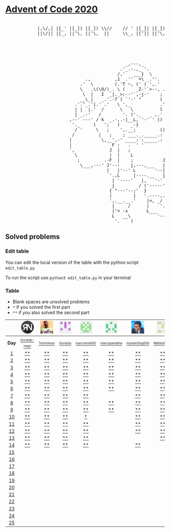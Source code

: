 # [Advent of Code 2020](https://adventofcode.com/)

<pre>

            |,\/,| |[_' |[_]) |[_]) \\//    // ' |[_]| |[_]) || ((_' '||' |,\/,|  //\\  ((_'
            ||\/|| |[_, ||'\, ||'\,  ||     \\_, |[']| ||'\, || ,_))  ||  ||\/|| //``\\ ,_))



                                                                 ,;7,
                                                               _ ||:|,
                                             _,---,_           )\'  '|
                                           .'_.-.,_ '.         ',')  j
                                          /,'   ___}  \        _/   /
                              .,         ,1  .''  =\ _.''.   ,`';_ |
                            .'  \        (.'T ~, (' ) ',.'  /     ';',
                            \   .\(\O/)_. \ (    _Z-'`>--, .'',      ;
                             \  |   I  _|._>;--'`,-j-'    ;    ',  .'
                            __\_|   _.'.-7 ) `'-' "       (      ;'
                          .'.'_.'|.' .'   \ ',_           .'\   /
                          | |  |.'  /      \   \          l  \ /
                          | _.-'   /        '. ('._   _ ,.'   \i
                        ,--' ---' / k  _.-,.-|__L, '-' ' ()    ;
                         '._     (   ';   (    _-}             |
                          / '     \   ;    ',.__;         ()   /
                         /         |   ;    ; ___._._____.: :-j
                        |           \,__',-' ____: :_____.: :-\
                        |               F :   .  ' '        ,  L
                        ',             J  |   ;             j  |
                          \            |  |    L            |  J
                           ;         .-F  |    ;           J    L
                            \___,---' J'--:    j,---,___   |_   |
                                      |   |'--' L       '--| '-'|
                                       '.,L     |----.__   j.__.'
                                        | '----'   |,   '-'  }
                                        j         / ('-----';
                                       { "---'--;'  }       |
                                       |        |   '.----,.'
                                       ',.__.__.'    |=, _/
                                        |     /      |    '.
                                        |'= -x       L___   '--,
                                        L   __\          '-----'
                                         '.____)
</pre>

## Solved problems

### Edit table
You can edit the local version of the table with the python script `edit_table.py`

To run the script use `python3 edit_table.py` in your terminal

### Table
- Blank spaces are unsolved problems
- `*` if you solved the first part
- `**` if you also solved the second part

| | <a href="https://github.com/riccardo-negri"><img src="https://github.com/Tommimon/advent-of-code-2020/blob/master/Assets/riccardo-negri.png" width="40" height="40"/></a> | <a href="https://github.com/Tommimon"><img src="https://github.com/Tommimon/advent-of-code-2020/blob/master/Assets/Tommimon.png" width="40" height="40"/></a> | <a href="https://github.com/Gonduls"><img src="https://github.com/Tommimon/advent-of-code-2020/blob/master/Assets/Gonduls.png" width="40" height="40"/></a> | <a href="https://github.com/marcomole00"><img src="https://github.com/Tommimon/advent-of-code-2020/blob/master/Assets/marcomole00.png" width="40" height="40"/></a> | <a href="https://github.com/marcoparadina"><img src="https://github.com/Tommimon/advent-of-code-2020/blob/master/Assets/marcoparadina.png" width="40" height="40"/></a> | <a href="https://github.com/mynam3isg00d"><img src="https://github.com/Tommimon/advent-of-code-2020/blob/master/Assets/mynam3isg00d.png" width="40" height="40"/></a> | <a href="https://github.com/IronBlack"><img src="https://github.com/Tommimon/advent-of-code-2020/blob/master/Assets/IronBlack.png" width="40" height="40"/></a> | <a href="https://github.com/SebPelli"><img src="https://github.com/Tommimon/advent-of-code-2020/blob/master/Assets/SebPelli.png" width="40" height="40"/></a> | <a href="https://github.com/Sunriser45"><img src="https://github.com/Tommimon/advent-of-code-2020/blob/master/Assets/Sunriser45.png" width="40" height="40"/></a> |
| :---: | :---: | :---: | :---: | :---: | :---: | :---: | :---: | :---: | :---:
| **Day** | <a href="https://github.com/riccardo-negri"><sup><sub>riccardo-negri</sub></sup></a> | <a href="https://github.com/Tommimon"><sup><sub>Tommimon</sub></sup></a> | <a href="https://github.com/Gonduls"><sup><sub>Gonduls</sub></sup></a> | <a href="https://github.com/marcomole00"><sup><sub>marcomole00</sub></sup></a> | <a href="https://github.com/marcoparadina"><sup><sub>marcoparadina</sub></sup></a> | <a href="https://github.com/mynam3isg00d"><sup><sub>mynam3isg00d</sub></sup></a> | <a href="https://github.com/IronBlack"><sup><sub>MatteoBlack</sub></sup></a> | <a href="https://github.com/SebPelli"><sup><sub>SebPelli</sub></sup></a> | <a href="https://github.com/Sunriser45"><sup><sub>Sunriser45</sub></sup></a> |
[1 ][d01] | [**][u01d01] | [**][u02d01] | [**][u03d01] | [**][u04d01] | [**][u05d01] | [**][u06d01] | [**][u07d01] | [**][u08d01] | [**][u09d01] | [  ][u10d01] | [  ][u11d01] | [  ][u12d01] | [  ][u13d01] | [  ][u14d01] | [  ][u15d01] | [  ][u16d01] | [  ][u17d01] | [  ][u18d01] | [  ][u19d01] | [  ][u20d01]
[2 ][d02] | [**][u01d02] | [**][u02d02] | [**][u03d02] | [**][u04d02] | [**][u05d02] | [**][u06d02] | [**][u07d02] | [**][u08d02] | [  ][u09d02] | [  ][u10d02] | [  ][u11d02] | [  ][u12d02] | [  ][u13d02] | [  ][u14d02] | [  ][u15d02] | [  ][u16d02] | [  ][u17d02] | [  ][u18d02] | [  ][u19d02] | [  ][u20d02]
[3 ][d03] | [**][u01d03] | [**][u02d03] | [**][u03d03] | [**][u04d03] | [**][u05d03] | [**][u06d03] | [**][u07d03] | [**][u08d03] | [  ][u09d03] | [  ][u10d03] | [  ][u11d03] | [  ][u12d03] | [  ][u13d03] | [  ][u14d03] | [  ][u15d03] | [  ][u16d03] | [  ][u17d03] | [  ][u18d03] | [  ][u19d03] | [  ][u20d03]
[4 ][d04] | [**][u01d04] | [**][u02d04] | [**][u03d04] | [**][u04d04] | [**][u05d04] | [**][u06d04] | [**][u07d04] | [**][u08d04] | [  ][u09d04] | [  ][u10d04] | [  ][u11d04] | [  ][u12d04] | [  ][u13d04] | [  ][u14d04] | [  ][u15d04] | [  ][u16d04] | [  ][u17d04] | [  ][u18d04] | [  ][u19d04] | [  ][u20d04]
[5 ][d05] | [**][u01d05] | [**][u02d05] | [**][u03d05] | [**][u04d05] | [**][u05d05] | [**][u06d05] | [**][u07d05] | [**][u08d05] | [  ][u09d05] | [  ][u10d05] | [  ][u11d05] | [  ][u12d05] | [  ][u13d05] | [  ][u14d05] | [  ][u15d05] | [  ][u16d05] | [  ][u17d05] | [  ][u18d05] | [  ][u19d05] | [  ][u20d05]
[6 ][d06] | [**][u01d06] | [**][u02d06] | [**][u03d06] | [**][u04d06] | [**][u05d06] | [**][u06d06] | [**][u07d06] | [  ][u08d06] | [  ][u09d06] | [  ][u10d06] | [  ][u11d06] | [  ][u12d06] | [  ][u13d06] | [  ][u14d06] | [  ][u15d06] | [  ][u16d06] | [  ][u17d06] | [  ][u18d06] | [  ][u19d06] | [  ][u20d06]
[7 ][d07] | [**][u01d07] | [**][u02d07] | [**][u03d07] | [**][u04d07] | [  ][u05d07] | [**][u06d07] | [**][u07d07] | [  ][u08d07] | [  ][u09d07] | [  ][u10d07] | [  ][u11d07] | [  ][u12d07] | [  ][u13d07] | [  ][u14d07] | [  ][u15d07] | [  ][u16d07] | [  ][u17d07] | [  ][u18d07] | [  ][u19d07] | [  ][u20d07]
[8 ][d08] | [**][u01d08] | [**][u02d08] | [**][u03d08] | [**][u04d08] | [**][u05d08] | [**][u06d08] | [**][u07d08] | [  ][u08d08] | [  ][u09d08] | [  ][u10d08] | [  ][u11d08] | [  ][u12d08] | [  ][u13d08] | [  ][u14d08] | [  ][u15d08] | [  ][u16d08] | [  ][u17d08] | [  ][u18d08] | [  ][u19d08] | [  ][u20d08]
[9 ][d09] | [**][u01d09] | [**][u02d09] | [**][u03d09] | [**][u04d09] | [**][u05d09] | [**][u06d09] | [**][u07d09] | [  ][u08d09] | [  ][u09d09] | [  ][u10d09] | [  ][u11d09] | [  ][u12d09] | [  ][u13d09] | [  ][u14d09] | [  ][u15d09] | [  ][u16d09] | [  ][u17d09] | [  ][u18d09] | [  ][u19d09] | [  ][u20d09]
[10][d10] | [**][u01d10] | [**][u02d10] | [**][u03d10] | [* ][u04d10] | [  ][u05d10] | [**][u06d10] | [**][u07d10] | [  ][u08d10] | [  ][u09d10] | [  ][u10d10] | [  ][u11d10] | [  ][u12d10] | [  ][u13d10] | [  ][u14d10] | [  ][u15d10] | [  ][u16d10] | [  ][u17d10] | [  ][u18d10] | [  ][u19d10] | [  ][u20d10]
[11][d11] | [**][u01d11] | [**][u02d11] | [**][u03d11] | [**][u04d11] | [  ][u05d11] | [**][u06d11] | [**][u07d11] | [  ][u08d11] | [  ][u09d11] | [  ][u10d11] | [  ][u11d11] | [  ][u12d11] | [  ][u13d11] | [  ][u14d11] | [  ][u15d11] | [  ][u16d11] | [  ][u17d11] | [  ][u18d11] | [  ][u19d11] | [  ][u20d11]
[12][d12] | [**][u01d12] | [**][u02d12] | [**][u03d12] | [**][u04d12] | [  ][u05d12] | [**][u06d12] | [**][u07d12] | [  ][u08d12] | [  ][u09d12] | [  ][u10d12] | [  ][u11d12] | [  ][u12d12] | [  ][u13d12] | [  ][u14d12] | [  ][u15d12] | [  ][u16d12] | [  ][u17d12] | [  ][u18d12] | [  ][u19d12] | [  ][u20d12]
[13][d13] | [**][u01d13] | [**][u02d13] | [**][u03d13] | [**][u04d13] | [  ][u05d13] | [  ][u06d13] | [**][u07d13] | [  ][u08d13] | [  ][u09d13] | [  ][u10d13] | [  ][u11d13] | [  ][u12d13] | [  ][u13d13] | [  ][u14d13] | [  ][u15d13] | [  ][u16d13] | [  ][u17d13] | [  ][u18d13] | [  ][u19d13] | [  ][u20d13]
[14][d14] | [**][u01d14] | [**][u02d14] | [**][u03d14] | [**][u04d14] | [  ][u05d14] | [**][u06d14] | [  ][u07d14] | [  ][u08d14] | [  ][u09d14] | [  ][u10d14] | [  ][u11d14] | [  ][u12d14] | [  ][u13d14] | [  ][u14d14] | [  ][u15d14] | [  ][u16d14] | [  ][u17d14] | [  ][u18d14] | [  ][u19d14] | [  ][u20d14]
[15][d15] | [  ][u01d15] | [  ][u02d15] | [  ][u03d15] | [  ][u04d15] | [  ][u05d15] | [  ][u06d15] | [  ][u07d15] | [  ][u08d15] | [  ][u09d15] | [  ][u10d15] | [  ][u11d15] | [  ][u12d15] | [  ][u13d15] | [  ][u14d15] | [  ][u15d15] | [  ][u16d15] | [  ][u17d15] | [  ][u18d15] | [  ][u19d15] | [  ][u20d15]
[16][d16] | [  ][u01d16] | [  ][u02d16] | [  ][u03d16] | [  ][u04d16] | [  ][u05d16] | [  ][u06d16] | [  ][u07d16] | [  ][u08d16] | [  ][u09d16] | [  ][u10d16] | [  ][u11d16] | [  ][u12d16] | [  ][u13d16] | [  ][u14d16] | [  ][u15d16] | [  ][u16d16] | [  ][u17d16] | [  ][u18d16] | [  ][u19d16] | [  ][u20d16]
[17][d17] | [  ][u01d17] | [  ][u02d17] | [  ][u03d17] | [  ][u04d17] | [  ][u05d17] | [  ][u06d17] | [  ][u07d17] | [  ][u08d17] | [  ][u09d17] | [  ][u10d17] | [  ][u11d17] | [  ][u12d17] | [  ][u13d17] | [  ][u14d17] | [  ][u15d17] | [  ][u16d17] | [  ][u17d17] | [  ][u18d17] | [  ][u19d17] | [  ][u20d17]
[18][d18] | [  ][u01d18] | [  ][u02d18] | [  ][u03d18] | [  ][u04d18] | [  ][u05d18] | [  ][u06d18] | [  ][u07d18] | [  ][u08d18] | [  ][u09d18] | [  ][u10d18] | [  ][u11d18] | [  ][u12d18] | [  ][u13d18] | [  ][u14d18] | [  ][u15d18] | [  ][u16d18] | [  ][u17d18] | [  ][u18d18] | [  ][u19d18] | [  ][u20d18]
[19][d19] | [  ][u01d19] | [  ][u02d19] | [  ][u03d19] | [  ][u04d19] | [  ][u05d19] | [  ][u06d19] | [  ][u07d19] | [  ][u08d19] | [  ][u09d19] | [  ][u10d19] | [  ][u11d19] | [  ][u12d19] | [  ][u13d19] | [  ][u14d19] | [  ][u15d19] | [  ][u16d19] | [  ][u17d19] | [  ][u18d19] | [  ][u19d19] | [  ][u20d19]
[20][d20] | [  ][u01d20] | [  ][u02d20] | [  ][u03d20] | [  ][u04d20] | [  ][u05d20] | [  ][u06d20] | [  ][u07d20] | [  ][u08d20] | [  ][u09d20] | [  ][u10d20] | [  ][u11d20] | [  ][u12d20] | [  ][u13d20] | [  ][u14d20] | [  ][u15d20] | [  ][u16d20] | [  ][u17d20] | [  ][u18d20] | [  ][u19d20] | [  ][u20d20]
[21][d21] | [  ][u01d21] | [  ][u02d21] | [  ][u03d21] | [  ][u04d21] | [  ][u05d21] | [  ][u06d21] | [  ][u07d21] | [  ][u08d21] | [  ][u09d21] | [  ][u10d21] | [  ][u11d21] | [  ][u12d21] | [  ][u13d21] | [  ][u14d21] | [  ][u15d21] | [  ][u16d21] | [  ][u17d21] | [  ][u18d21] | [  ][u19d21] | [  ][u20d21]
[22][d22] | [  ][u01d22] | [  ][u02d22] | [  ][u03d22] | [  ][u04d22] | [  ][u05d22] | [  ][u06d22] | [  ][u07d22] | [  ][u08d22] | [  ][u09d22] | [  ][u10d22] | [  ][u11d22] | [  ][u12d22] | [  ][u13d22] | [  ][u14d22] | [  ][u15d22] | [  ][u16d22] | [  ][u17d22] | [  ][u18d22] | [  ][u19d22] | [  ][u20d22]
[23][d23] | [  ][u01d23] | [  ][u02d23] | [  ][u03d23] | [  ][u04d23] | [  ][u05d23] | [  ][u06d23] | [  ][u07d23] | [  ][u08d23] | [  ][u09d23] | [  ][u10d23] | [  ][u11d23] | [  ][u12d23] | [  ][u13d23] | [  ][u14d23] | [  ][u15d23] | [  ][u16d23] | [  ][u17d23] | [  ][u18d23] | [  ][u19d23] | [  ][u20d23]
[24][d24] | [  ][u01d24] | [  ][u02d24] | [  ][u03d24] | [  ][u04d24] | [  ][u05d24] | [  ][u06d24] | [  ][u07d24] | [  ][u08d24] | [  ][u09d24] | [  ][u10d24] | [  ][u11d24] | [  ][u12d24] | [  ][u13d24] | [  ][u14d24] | [  ][u15d24] | [  ][u16d24] | [  ][u17d24] | [  ][u18d24] | [  ][u19d24] | [  ][u20d24]
[25][d25] | [  ][u01d25] | [  ][u02d25] | [  ][u03d25] | [  ][u04d25] | [  ][u05d25] | [  ][u06d25] | [  ][u07d25] | [  ][u08d25] | [  ][u09d25] | [  ][u10d25] | [  ][u11d25] | [  ][u12d25] | [  ][u13d25] | [  ][u14d25] | [  ][u15d25] | [  ][u16d25] | [  ][u17d25] | [  ][u18d25] | [  ][u19d25] | [  ][u20d25]


[d01]: https://adventofcode.com/2020/day/1
[d02]: https://adventofcode.com/2020/day/2
[d03]: https://adventofcode.com/2020/day/3
[d04]: https://adventofcode.com/2020/day/4
[d05]: https://adventofcode.com/2020/day/5
[d06]: https://adventofcode.com/2020/day/6
[d07]: https://adventofcode.com/2020/day/7
[d08]: https://adventofcode.com/2020/day/8
[d09]: https://adventofcode.com/2020/day/9
[d10]: https://adventofcode.com/2020/day/10
[d11]: https://adventofcode.com/2020/day/11
[d12]: https://adventofcode.com/2020/day/12
[d13]: https://adventofcode.com/2020/day/13
[d14]: https://adventofcode.com/2020/day/14
[d15]: https://adventofcode.com/2020/day/15
[d16]: https://adventofcode.com/2020/day/16
[d17]: https://adventofcode.com/2020/day/17
[d18]: https://adventofcode.com/2020/day/18
[d19]: https://adventofcode.com/2020/day/19
[d20]: https://adventofcode.com/2020/day/20
[d21]: https://adventofcode.com/2020/day/21
[d22]: https://adventofcode.com/2020/day/22
[d23]: https://adventofcode.com/2020/day/23
[d24]: https://adventofcode.com/2020/day/24
[d25]: https://adventofcode.com/2020/day/25

[u01d01]: https://github.com/Tommimon/advent-of-code-2020/tree/master/riccardo-negri/01
[u01d02]: https://github.com/Tommimon/advent-of-code-2020/tree/master/riccardo-negri/02
[u01d03]: https://github.com/Tommimon/advent-of-code-2020/tree/master/riccardo-negri/03
[u01d04]: https://github.com/Tommimon/advent-of-code-2020/tree/master/riccardo-negri/04
[u01d05]: https://github.com/Tommimon/advent-of-code-2020/tree/master/riccardo-negri/05
[u01d06]: https://github.com/Tommimon/advent-of-code-2020/tree/master/riccardo-negri/06
[u01d07]: https://github.com/Tommimon/advent-of-code-2020/tree/master/riccardo-negri/07
[u01d08]: https://github.com/Tommimon/advent-of-code-2020/tree/master/riccardo-negri/08
[u01d09]: https://github.com/Tommimon/advent-of-code-2020/tree/master/riccardo-negri/09
[u01d10]: https://github.com/Tommimon/advent-of-code-2020/tree/master/riccardo-negri/10
[u01d11]: https://github.com/Tommimon/advent-of-code-2020/tree/master/riccardo-negri/11
[u01d12]: https://github.com/Tommimon/advent-of-code-2020/tree/master/riccardo-negri/12
[u01d13]: https://github.com/Tommimon/advent-of-code-2020/tree/master/riccardo-negri/13
[u01d14]: https://github.com/Tommimon/advent-of-code-2020/tree/master/riccardo-negri/14
[u01d15]: https://github.com/Tommimon/advent-of-code-2020/tree/master/riccardo-negri/15
[u01d16]: https://github.com/Tommimon/advent-of-code-2020/tree/master/riccardo-negri/16
[u01d17]: https://github.com/Tommimon/advent-of-code-2020/tree/master/riccardo-negri/17
[u01d18]: https://github.com/Tommimon/advent-of-code-2020/tree/master/riccardo-negri/18
[u01d19]: https://github.com/Tommimon/advent-of-code-2020/tree/master/riccardo-negri/19
[u01d20]: https://github.com/Tommimon/advent-of-code-2020/tree/master/riccardo-negri/20
[u01d21]: https://github.com/Tommimon/advent-of-code-2020/tree/master/riccardo-negri/21
[u01d22]: https://github.com/Tommimon/advent-of-code-2020/tree/master/riccardo-negri/22
[u01d23]: https://github.com/Tommimon/advent-of-code-2020/tree/master/riccardo-negri/23
[u01d24]: https://github.com/Tommimon/advent-of-code-2020/tree/master/riccardo-negri/24
[u01d25]: https://github.com/Tommimon/advent-of-code-2020/tree/master/riccardo-negri/25
[u02d01]: https://github.com/Tommimon/advent-of-code-2020/tree/master/Tommimon/01
[u02d02]: https://github.com/Tommimon/advent-of-code-2020/tree/master/Tommimon/02
[u02d03]: https://github.com/Tommimon/advent-of-code-2020/tree/master/Tommimon/03
[u02d04]: https://github.com/Tommimon/advent-of-code-2020/tree/master/Tommimon/04
[u02d05]: https://github.com/Tommimon/advent-of-code-2020/tree/master/Tommimon/05
[u02d06]: https://github.com/Tommimon/advent-of-code-2020/tree/master/Tommimon/06
[u02d07]: https://github.com/Tommimon/advent-of-code-2020/tree/master/Tommimon/07
[u02d08]: https://github.com/Tommimon/advent-of-code-2020/tree/master/Tommimon/08
[u02d09]: https://github.com/Tommimon/advent-of-code-2020/tree/master/Tommimon/09
[u02d10]: https://github.com/Tommimon/advent-of-code-2020/tree/master/Tommimon/10
[u02d11]: https://github.com/Tommimon/advent-of-code-2020/tree/master/Tommimon/11
[u02d12]: https://github.com/Tommimon/advent-of-code-2020/tree/master/Tommimon/12
[u02d13]: https://github.com/Tommimon/advent-of-code-2020/tree/master/Tommimon/13
[u02d14]: https://github.com/Tommimon/advent-of-code-2020/tree/master/Tommimon/14
[u02d15]: https://github.com/Tommimon/advent-of-code-2020/tree/master/Tommimon/15
[u02d16]: https://github.com/Tommimon/advent-of-code-2020/tree/master/Tommimon/16
[u02d17]: https://github.com/Tommimon/advent-of-code-2020/tree/master/Tommimon/17
[u02d18]: https://github.com/Tommimon/advent-of-code-2020/tree/master/Tommimon/18
[u02d19]: https://github.com/Tommimon/advent-of-code-2020/tree/master/Tommimon/19
[u02d20]: https://github.com/Tommimon/advent-of-code-2020/tree/master/Tommimon/20
[u02d21]: https://github.com/Tommimon/advent-of-code-2020/tree/master/Tommimon/21
[u02d22]: https://github.com/Tommimon/advent-of-code-2020/tree/master/Tommimon/22
[u02d23]: https://github.com/Tommimon/advent-of-code-2020/tree/master/Tommimon/23
[u02d24]: https://github.com/Tommimon/advent-of-code-2020/tree/master/Tommimon/24
[u02d25]: https://github.com/Tommimon/advent-of-code-2020/tree/master/Tommimon/25
[u03d01]: https://github.com/Tommimon/advent-of-code-2020/tree/master/Gonduls/01
[u03d02]: https://github.com/Tommimon/advent-of-code-2020/tree/master/Gonduls/02
[u03d03]: https://github.com/Tommimon/advent-of-code-2020/tree/master/Gonduls/03
[u03d04]: https://github.com/Tommimon/advent-of-code-2020/tree/master/Gonduls/04
[u03d05]: https://github.com/Tommimon/advent-of-code-2020/tree/master/Gonduls/05
[u03d06]: https://github.com/Tommimon/advent-of-code-2020/tree/master/Gonduls/06
[u03d07]: https://github.com/Tommimon/advent-of-code-2020/tree/master/Gonduls/07
[u03d08]: https://github.com/Tommimon/advent-of-code-2020/tree/master/Gonduls/08
[u03d09]: https://github.com/Tommimon/advent-of-code-2020/tree/master/Gonduls/09
[u03d10]: https://github.com/Tommimon/advent-of-code-2020/tree/master/Gonduls/10
[u03d11]: https://github.com/Tommimon/advent-of-code-2020/tree/master/Gonduls/11
[u03d12]: https://github.com/Tommimon/advent-of-code-2020/tree/master/Gonduls/12
[u03d13]: https://github.com/Tommimon/advent-of-code-2020/tree/master/Gonduls/13
[u03d14]: https://github.com/Tommimon/advent-of-code-2020/tree/master/Gonduls/14
[u03d15]: https://github.com/Tommimon/advent-of-code-2020/tree/master/Gonduls/15
[u03d16]: https://github.com/Tommimon/advent-of-code-2020/tree/master/Gonduls/16
[u03d17]: https://github.com/Tommimon/advent-of-code-2020/tree/master/Gonduls/17
[u03d18]: https://github.com/Tommimon/advent-of-code-2020/tree/master/Gonduls/18
[u03d19]: https://github.com/Tommimon/advent-of-code-2020/tree/master/Gonduls/19
[u03d20]: https://github.com/Tommimon/advent-of-code-2020/tree/master/Gonduls/20
[u03d21]: https://github.com/Tommimon/advent-of-code-2020/tree/master/Gonduls/21
[u03d22]: https://github.com/Tommimon/advent-of-code-2020/tree/master/Gonduls/22
[u03d23]: https://github.com/Tommimon/advent-of-code-2020/tree/master/Gonduls/23
[u03d24]: https://github.com/Tommimon/advent-of-code-2020/tree/master/Gonduls/24
[u03d25]: https://github.com/Tommimon/advent-of-code-2020/tree/master/Gonduls/25
[u04d01]: https://github.com/Tommimon/advent-of-code-2020/tree/master/marcomole00/01
[u04d02]: https://github.com/Tommimon/advent-of-code-2020/tree/master/marcomole00/02
[u04d03]: https://github.com/Tommimon/advent-of-code-2020/tree/master/marcomole00/03
[u04d04]: https://github.com/Tommimon/advent-of-code-2020/tree/master/marcomole00/04
[u04d05]: https://github.com/Tommimon/advent-of-code-2020/tree/master/marcomole00/05
[u04d06]: https://github.com/Tommimon/advent-of-code-2020/tree/master/marcomole00/06
[u04d07]: https://github.com/Tommimon/advent-of-code-2020/tree/master/marcomole00/07
[u04d08]: https://github.com/Tommimon/advent-of-code-2020/tree/master/marcomole00/08
[u04d09]: https://github.com/Tommimon/advent-of-code-2020/tree/master/marcomole00/09
[u04d10]: https://github.com/Tommimon/advent-of-code-2020/tree/master/marcomole00/10
[u04d11]: https://github.com/Tommimon/advent-of-code-2020/tree/master/marcomole00/11
[u04d12]: https://github.com/Tommimon/advent-of-code-2020/tree/master/marcomole00/12
[u04d13]: https://github.com/Tommimon/advent-of-code-2020/tree/master/marcomole00/13
[u04d14]: https://github.com/Tommimon/advent-of-code-2020/tree/master/marcomole00/14
[u04d15]: https://github.com/Tommimon/advent-of-code-2020/tree/master/marcomole00/15
[u04d16]: https://github.com/Tommimon/advent-of-code-2020/tree/master/marcomole00/16
[u04d17]: https://github.com/Tommimon/advent-of-code-2020/tree/master/marcomole00/17
[u04d18]: https://github.com/Tommimon/advent-of-code-2020/tree/master/marcomole00/18
[u04d19]: https://github.com/Tommimon/advent-of-code-2020/tree/master/marcomole00/19
[u04d20]: https://github.com/Tommimon/advent-of-code-2020/tree/master/marcomole00/20
[u04d21]: https://github.com/Tommimon/advent-of-code-2020/tree/master/marcomole00/21
[u04d22]: https://github.com/Tommimon/advent-of-code-2020/tree/master/marcomole00/22
[u04d23]: https://github.com/Tommimon/advent-of-code-2020/tree/master/marcomole00/23
[u04d24]: https://github.com/Tommimon/advent-of-code-2020/tree/master/marcomole00/24
[u04d25]: https://github.com/Tommimon/advent-of-code-2020/tree/master/marcomole00/25
[u05d01]: https://github.com/Tommimon/advent-of-code-2020/tree/master/marcoparadina/01
[u05d02]: https://github.com/Tommimon/advent-of-code-2020/tree/master/marcoparadina/02
[u05d03]: https://github.com/Tommimon/advent-of-code-2020/tree/master/marcoparadina/03
[u05d04]: https://github.com/Tommimon/advent-of-code-2020/tree/master/marcoparadina/04
[u05d05]: https://github.com/Tommimon/advent-of-code-2020/tree/master/marcoparadina/05
[u05d06]: https://github.com/Tommimon/advent-of-code-2020/tree/master/marcoparadina/06
[u05d07]: https://github.com/Tommimon/advent-of-code-2020/tree/master/marcoparadina/07
[u05d08]: https://github.com/Tommimon/advent-of-code-2020/tree/master/marcoparadina/08
[u05d09]: https://github.com/Tommimon/advent-of-code-2020/tree/master/marcoparadina/09
[u05d10]: https://github.com/Tommimon/advent-of-code-2020/tree/master/marcoparadina/10
[u05d11]: https://github.com/Tommimon/advent-of-code-2020/tree/master/marcoparadina/11
[u05d12]: https://github.com/Tommimon/advent-of-code-2020/tree/master/marcoparadina/12
[u05d13]: https://github.com/Tommimon/advent-of-code-2020/tree/master/marcoparadina/13
[u05d14]: https://github.com/Tommimon/advent-of-code-2020/tree/master/marcoparadina/14
[u05d15]: https://github.com/Tommimon/advent-of-code-2020/tree/master/marcoparadina/15
[u05d16]: https://github.com/Tommimon/advent-of-code-2020/tree/master/marcoparadina/16
[u05d17]: https://github.com/Tommimon/advent-of-code-2020/tree/master/marcoparadina/17
[u05d18]: https://github.com/Tommimon/advent-of-code-2020/tree/master/marcoparadina/18
[u05d19]: https://github.com/Tommimon/advent-of-code-2020/tree/master/marcoparadina/19
[u05d20]: https://github.com/Tommimon/advent-of-code-2020/tree/master/marcoparadina/20
[u05d21]: https://github.com/Tommimon/advent-of-code-2020/tree/master/marcoparadina/21
[u05d22]: https://github.com/Tommimon/advent-of-code-2020/tree/master/marcoparadina/22
[u05d23]: https://github.com/Tommimon/advent-of-code-2020/tree/master/marcoparadina/23
[u05d24]: https://github.com/Tommimon/advent-of-code-2020/tree/master/marcoparadina/24
[u05d25]: https://github.com/Tommimon/advent-of-code-2020/tree/master/marcoparadina/25
[u06d01]: https://github.com/Tommimon/advent-of-code-2020/tree/master/mynam3isg00d/01
[u06d02]: https://github.com/Tommimon/advent-of-code-2020/tree/master/mynam3isg00d/02
[u06d03]: https://github.com/Tommimon/advent-of-code-2020/tree/master/mynam3isg00d/03
[u06d04]: https://github.com/Tommimon/advent-of-code-2020/tree/master/mynam3isg00d/04
[u06d05]: https://github.com/Tommimon/advent-of-code-2020/tree/master/mynam3isg00d/05
[u06d06]: https://github.com/Tommimon/advent-of-code-2020/tree/master/mynam3isg00d/06
[u06d07]: https://github.com/Tommimon/advent-of-code-2020/tree/master/mynam3isg00d/07
[u06d08]: https://github.com/Tommimon/advent-of-code-2020/tree/master/mynam3isg00d/08
[u06d09]: https://github.com/Tommimon/advent-of-code-2020/tree/master/mynam3isg00d/09
[u06d10]: https://github.com/Tommimon/advent-of-code-2020/tree/master/mynam3isg00d/10
[u06d11]: https://github.com/Tommimon/advent-of-code-2020/tree/master/mynam3isg00d/11
[u06d12]: https://github.com/Tommimon/advent-of-code-2020/tree/master/mynam3isg00d/12
[u06d13]: https://github.com/Tommimon/advent-of-code-2020/tree/master/mynam3isg00d/13
[u06d14]: https://github.com/Tommimon/advent-of-code-2020/tree/master/mynam3isg00d/14
[u06d15]: https://github.com/Tommimon/advent-of-code-2020/tree/master/mynam3isg00d/15
[u06d16]: https://github.com/Tommimon/advent-of-code-2020/tree/master/mynam3isg00d/16
[u06d17]: https://github.com/Tommimon/advent-of-code-2020/tree/master/mynam3isg00d/17
[u06d18]: https://github.com/Tommimon/advent-of-code-2020/tree/master/mynam3isg00d/18
[u06d19]: https://github.com/Tommimon/advent-of-code-2020/tree/master/mynam3isg00d/19
[u06d20]: https://github.com/Tommimon/advent-of-code-2020/tree/master/mynam3isg00d/20
[u06d21]: https://github.com/Tommimon/advent-of-code-2020/tree/master/mynam3isg00d/21
[u06d22]: https://github.com/Tommimon/advent-of-code-2020/tree/master/mynam3isg00d/22
[u06d23]: https://github.com/Tommimon/advent-of-code-2020/tree/master/mynam3isg00d/23
[u06d24]: https://github.com/Tommimon/advent-of-code-2020/tree/master/mynam3isg00d/24
[u06d25]: https://github.com/Tommimon/advent-of-code-2020/tree/master/mynam3isg00d/25
[u07d01]: https://github.com/Tommimon/advent-of-code-2020/tree/master/MatteoBlack/01
[u07d02]: https://github.com/Tommimon/advent-of-code-2020/tree/master/MatteoBlack/02
[u07d03]: https://github.com/Tommimon/advent-of-code-2020/tree/master/MatteoBlack/03
[u07d04]: https://github.com/Tommimon/advent-of-code-2020/tree/master/MatteoBlack/04
[u07d05]: https://github.com/Tommimon/advent-of-code-2020/tree/master/MatteoBlack/05
[u07d06]: https://github.com/Tommimon/advent-of-code-2020/tree/master/MatteoBlack/06
[u07d07]: https://github.com/Tommimon/advent-of-code-2020/tree/master/MatteoBlack/07
[u07d08]: https://github.com/Tommimon/advent-of-code-2020/tree/master/MatteoBlack/08
[u07d09]: https://github.com/Tommimon/advent-of-code-2020/tree/master/MatteoBlack/09
[u07d10]: https://github.com/Tommimon/advent-of-code-2020/tree/master/MatteoBlack/10
[u07d11]: https://github.com/Tommimon/advent-of-code-2020/tree/master/MatteoBlack/11
[u07d12]: https://github.com/Tommimon/advent-of-code-2020/tree/master/MatteoBlack/12
[u07d13]: https://github.com/Tommimon/advent-of-code-2020/tree/master/MatteoBlack/13
[u07d14]: https://github.com/Tommimon/advent-of-code-2020/tree/master/MatteoBlack/14
[u07d15]: https://github.com/Tommimon/advent-of-code-2020/tree/master/MatteoBlack/15
[u07d16]: https://github.com/Tommimon/advent-of-code-2020/tree/master/MatteoBlack/16
[u07d17]: https://github.com/Tommimon/advent-of-code-2020/tree/master/MatteoBlack/17
[u07d18]: https://github.com/Tommimon/advent-of-code-2020/tree/master/MatteoBlack/18
[u07d19]: https://github.com/Tommimon/advent-of-code-2020/tree/master/MatteoBlack/19
[u07d20]: https://github.com/Tommimon/advent-of-code-2020/tree/master/MatteoBlack/20
[u07d21]: https://github.com/Tommimon/advent-of-code-2020/tree/master/MatteoBlack/21
[u07d22]: https://github.com/Tommimon/advent-of-code-2020/tree/master/MatteoBlack/22
[u07d23]: https://github.com/Tommimon/advent-of-code-2020/tree/master/MatteoBlack/23
[u07d24]: https://github.com/Tommimon/advent-of-code-2020/tree/master/MatteoBlack/24
[u07d25]: https://github.com/Tommimon/advent-of-code-2020/tree/master/MatteoBlack/25
[u08d01]: https://github.com/Tommimon/advent-of-code-2020/tree/master/SebPelli/01
[u08d02]: https://github.com/Tommimon/advent-of-code-2020/tree/master/SebPelli/02
[u08d03]: https://github.com/Tommimon/advent-of-code-2020/tree/master/SebPelli/03
[u08d04]: https://github.com/Tommimon/advent-of-code-2020/tree/master/SebPelli/04
[u08d05]: https://github.com/Tommimon/advent-of-code-2020/tree/master/SebPelli/05
[u08d06]: https://github.com/Tommimon/advent-of-code-2020/tree/master/SebPelli/06
[u08d07]: https://github.com/Tommimon/advent-of-code-2020/tree/master/SebPelli/07
[u08d08]: https://github.com/Tommimon/advent-of-code-2020/tree/master/SebPelli/08
[u08d09]: https://github.com/Tommimon/advent-of-code-2020/tree/master/SebPelli/09
[u08d10]: https://github.com/Tommimon/advent-of-code-2020/tree/master/SebPelli/10
[u08d11]: https://github.com/Tommimon/advent-of-code-2020/tree/master/SebPelli/11
[u08d12]: https://github.com/Tommimon/advent-of-code-2020/tree/master/SebPelli/12
[u08d13]: https://github.com/Tommimon/advent-of-code-2020/tree/master/SebPelli/13
[u08d14]: https://github.com/Tommimon/advent-of-code-2020/tree/master/SebPelli/14
[u08d15]: https://github.com/Tommimon/advent-of-code-2020/tree/master/SebPelli/15
[u08d16]: https://github.com/Tommimon/advent-of-code-2020/tree/master/SebPelli/16
[u08d17]: https://github.com/Tommimon/advent-of-code-2020/tree/master/SebPelli/17
[u08d18]: https://github.com/Tommimon/advent-of-code-2020/tree/master/SebPelli/18
[u08d19]: https://github.com/Tommimon/advent-of-code-2020/tree/master/SebPelli/19
[u08d20]: https://github.com/Tommimon/advent-of-code-2020/tree/master/SebPelli/20
[u08d21]: https://github.com/Tommimon/advent-of-code-2020/tree/master/SebPelli/21
[u08d22]: https://github.com/Tommimon/advent-of-code-2020/tree/master/SebPelli/22
[u08d23]: https://github.com/Tommimon/advent-of-code-2020/tree/master/SebPelli/23
[u08d24]: https://github.com/Tommimon/advent-of-code-2020/tree/master/SebPelli/24
[u08d25]: https://github.com/Tommimon/advent-of-code-2020/tree/master/SebPelli/25
[u09d01]: https://github.com/Tommimon/advent-of-code-2020/tree/master/Sunriser45/01
[u09d02]: https://github.com/Tommimon/advent-of-code-2020/tree/master/Sunriser45/02
[u09d03]: https://github.com/Tommimon/advent-of-code-2020/tree/master/Sunriser45/03
[u09d04]: https://github.com/Tommimon/advent-of-code-2020/tree/master/Sunriser45/04
[u09d05]: https://github.com/Tommimon/advent-of-code-2020/tree/master/Sunriser45/05
[u09d06]: https://github.com/Tommimon/advent-of-code-2020/tree/master/Sunriser45/06
[u09d07]: https://github.com/Tommimon/advent-of-code-2020/tree/master/Sunriser45/07
[u09d08]: https://github.com/Tommimon/advent-of-code-2020/tree/master/Sunriser45/08
[u09d09]: https://github.com/Tommimon/advent-of-code-2020/tree/master/Sunriser45/09
[u09d10]: https://github.com/Tommimon/advent-of-code-2020/tree/master/Sunriser45/10
[u09d11]: https://github.com/Tommimon/advent-of-code-2020/tree/master/Sunriser45/11
[u09d12]: https://github.com/Tommimon/advent-of-code-2020/tree/master/Sunriser45/12
[u09d13]: https://github.com/Tommimon/advent-of-code-2020/tree/master/Sunriser45/13
[u09d14]: https://github.com/Tommimon/advent-of-code-2020/tree/master/Sunriser45/14
[u09d15]: https://github.com/Tommimon/advent-of-code-2020/tree/master/Sunriser45/15
[u09d16]: https://github.com/Tommimon/advent-of-code-2020/tree/master/Sunriser45/16
[u09d17]: https://github.com/Tommimon/advent-of-code-2020/tree/master/Sunriser45/17
[u09d18]: https://github.com/Tommimon/advent-of-code-2020/tree/master/Sunriser45/18
[u09d19]: https://github.com/Tommimon/advent-of-code-2020/tree/master/Sunriser45/19
[u09d20]: https://github.com/Tommimon/advent-of-code-2020/tree/master/Sunriser45/20
[u09d21]: https://github.com/Tommimon/advent-of-code-2020/tree/master/Sunriser45/21
[u09d22]: https://github.com/Tommimon/advent-of-code-2020/tree/master/Sunriser45/22
[u09d23]: https://github.com/Tommimon/advent-of-code-2020/tree/master/Sunriser45/23
[u09d24]: https://github.com/Tommimon/advent-of-code-2020/tree/master/Sunriser45/24
[u09d25]: https://github.com/Tommimon/advent-of-code-2020/tree/master/Sunriser45/25
[u10d01]: https://github.com/Tommimon/advent-of-code-2020/tree/master/User10/01
[u10d02]: https://github.com/Tommimon/advent-of-code-2020/tree/master/User10/02
[u10d03]: https://github.com/Tommimon/advent-of-code-2020/tree/master/User10/03
[u10d04]: https://github.com/Tommimon/advent-of-code-2020/tree/master/User10/04
[u10d05]: https://github.com/Tommimon/advent-of-code-2020/tree/master/User10/05
[u10d06]: https://github.com/Tommimon/advent-of-code-2020/tree/master/User10/06
[u10d07]: https://github.com/Tommimon/advent-of-code-2020/tree/master/User10/07
[u10d08]: https://github.com/Tommimon/advent-of-code-2020/tree/master/User10/08
[u10d09]: https://github.com/Tommimon/advent-of-code-2020/tree/master/User10/09
[u10d10]: https://github.com/Tommimon/advent-of-code-2020/tree/master/User10/10
[u10d11]: https://github.com/Tommimon/advent-of-code-2020/tree/master/User10/11
[u10d12]: https://github.com/Tommimon/advent-of-code-2020/tree/master/User10/12
[u10d13]: https://github.com/Tommimon/advent-of-code-2020/tree/master/User10/13
[u10d14]: https://github.com/Tommimon/advent-of-code-2020/tree/master/User10/14
[u10d15]: https://github.com/Tommimon/advent-of-code-2020/tree/master/User10/15
[u10d16]: https://github.com/Tommimon/advent-of-code-2020/tree/master/User10/16
[u10d17]: https://github.com/Tommimon/advent-of-code-2020/tree/master/User10/17
[u10d18]: https://github.com/Tommimon/advent-of-code-2020/tree/master/User10/18
[u10d19]: https://github.com/Tommimon/advent-of-code-2020/tree/master/User10/19
[u10d20]: https://github.com/Tommimon/advent-of-code-2020/tree/master/User10/20
[u10d21]: https://github.com/Tommimon/advent-of-code-2020/tree/master/User10/21
[u10d22]: https://github.com/Tommimon/advent-of-code-2020/tree/master/User10/22
[u10d23]: https://github.com/Tommimon/advent-of-code-2020/tree/master/User10/23
[u10d24]: https://github.com/Tommimon/advent-of-code-2020/tree/master/User10/24
[u10d25]: https://github.com/Tommimon/advent-of-code-2020/tree/master/User10/25
[u11d01]: https://github.com/Tommimon/advent-of-code-2020/tree/master/User11/01
[u11d02]: https://github.com/Tommimon/advent-of-code-2020/tree/master/User11/02
[u11d03]: https://github.com/Tommimon/advent-of-code-2020/tree/master/User11/03
[u11d04]: https://github.com/Tommimon/advent-of-code-2020/tree/master/User11/04
[u11d05]: https://github.com/Tommimon/advent-of-code-2020/tree/master/User11/05
[u11d06]: https://github.com/Tommimon/advent-of-code-2020/tree/master/User11/06
[u11d07]: https://github.com/Tommimon/advent-of-code-2020/tree/master/User11/07
[u11d08]: https://github.com/Tommimon/advent-of-code-2020/tree/master/User11/08
[u11d09]: https://github.com/Tommimon/advent-of-code-2020/tree/master/User11/09
[u11d10]: https://github.com/Tommimon/advent-of-code-2020/tree/master/User11/10
[u11d11]: https://github.com/Tommimon/advent-of-code-2020/tree/master/User11/11
[u11d12]: https://github.com/Tommimon/advent-of-code-2020/tree/master/User11/12
[u11d13]: https://github.com/Tommimon/advent-of-code-2020/tree/master/User11/13
[u11d14]: https://github.com/Tommimon/advent-of-code-2020/tree/master/User11/14
[u11d15]: https://github.com/Tommimon/advent-of-code-2020/tree/master/User11/15
[u11d16]: https://github.com/Tommimon/advent-of-code-2020/tree/master/User11/16
[u11d17]: https://github.com/Tommimon/advent-of-code-2020/tree/master/User11/17
[u11d18]: https://github.com/Tommimon/advent-of-code-2020/tree/master/User11/18
[u11d19]: https://github.com/Tommimon/advent-of-code-2020/tree/master/User11/19
[u11d20]: https://github.com/Tommimon/advent-of-code-2020/tree/master/User11/20
[u11d21]: https://github.com/Tommimon/advent-of-code-2020/tree/master/User11/21
[u11d22]: https://github.com/Tommimon/advent-of-code-2020/tree/master/User11/22
[u11d23]: https://github.com/Tommimon/advent-of-code-2020/tree/master/User11/23
[u11d24]: https://github.com/Tommimon/advent-of-code-2020/tree/master/User11/24
[u11d25]: https://github.com/Tommimon/advent-of-code-2020/tree/master/User11/25
[u12d01]: https://github.com/Tommimon/advent-of-code-2020/tree/master/User12/01
[u12d02]: https://github.com/Tommimon/advent-of-code-2020/tree/master/User12/02
[u12d03]: https://github.com/Tommimon/advent-of-code-2020/tree/master/User12/03
[u12d04]: https://github.com/Tommimon/advent-of-code-2020/tree/master/User12/04
[u12d05]: https://github.com/Tommimon/advent-of-code-2020/tree/master/User12/05
[u12d06]: https://github.com/Tommimon/advent-of-code-2020/tree/master/User12/06
[u12d07]: https://github.com/Tommimon/advent-of-code-2020/tree/master/User12/07
[u12d08]: https://github.com/Tommimon/advent-of-code-2020/tree/master/User12/08
[u12d09]: https://github.com/Tommimon/advent-of-code-2020/tree/master/User12/09
[u12d10]: https://github.com/Tommimon/advent-of-code-2020/tree/master/User12/10
[u12d11]: https://github.com/Tommimon/advent-of-code-2020/tree/master/User12/11
[u12d12]: https://github.com/Tommimon/advent-of-code-2020/tree/master/User12/12
[u12d13]: https://github.com/Tommimon/advent-of-code-2020/tree/master/User12/13
[u12d14]: https://github.com/Tommimon/advent-of-code-2020/tree/master/User12/14
[u12d15]: https://github.com/Tommimon/advent-of-code-2020/tree/master/User12/15
[u12d16]: https://github.com/Tommimon/advent-of-code-2020/tree/master/User12/16
[u12d17]: https://github.com/Tommimon/advent-of-code-2020/tree/master/User12/17
[u12d18]: https://github.com/Tommimon/advent-of-code-2020/tree/master/User12/18
[u12d19]: https://github.com/Tommimon/advent-of-code-2020/tree/master/User12/19
[u12d20]: https://github.com/Tommimon/advent-of-code-2020/tree/master/User12/20
[u12d21]: https://github.com/Tommimon/advent-of-code-2020/tree/master/User12/21
[u12d22]: https://github.com/Tommimon/advent-of-code-2020/tree/master/User12/22
[u12d23]: https://github.com/Tommimon/advent-of-code-2020/tree/master/User12/23
[u12d24]: https://github.com/Tommimon/advent-of-code-2020/tree/master/User12/24
[u12d25]: https://github.com/Tommimon/advent-of-code-2020/tree/master/User12/25
[u13d01]: https://github.com/Tommimon/advent-of-code-2020/tree/master/User13/01
[u13d02]: https://github.com/Tommimon/advent-of-code-2020/tree/master/User13/02
[u13d03]: https://github.com/Tommimon/advent-of-code-2020/tree/master/User13/03
[u13d04]: https://github.com/Tommimon/advent-of-code-2020/tree/master/User13/04
[u13d05]: https://github.com/Tommimon/advent-of-code-2020/tree/master/User13/05
[u13d06]: https://github.com/Tommimon/advent-of-code-2020/tree/master/User13/06
[u13d07]: https://github.com/Tommimon/advent-of-code-2020/tree/master/User13/07
[u13d08]: https://github.com/Tommimon/advent-of-code-2020/tree/master/User13/08
[u13d09]: https://github.com/Tommimon/advent-of-code-2020/tree/master/User13/09
[u13d10]: https://github.com/Tommimon/advent-of-code-2020/tree/master/User13/10
[u13d11]: https://github.com/Tommimon/advent-of-code-2020/tree/master/User13/11
[u13d12]: https://github.com/Tommimon/advent-of-code-2020/tree/master/User13/12
[u13d13]: https://github.com/Tommimon/advent-of-code-2020/tree/master/User13/13
[u13d14]: https://github.com/Tommimon/advent-of-code-2020/tree/master/User13/14
[u13d15]: https://github.com/Tommimon/advent-of-code-2020/tree/master/User13/15
[u13d16]: https://github.com/Tommimon/advent-of-code-2020/tree/master/User13/16
[u13d17]: https://github.com/Tommimon/advent-of-code-2020/tree/master/User13/17
[u13d18]: https://github.com/Tommimon/advent-of-code-2020/tree/master/User13/18
[u13d19]: https://github.com/Tommimon/advent-of-code-2020/tree/master/User13/19
[u13d20]: https://github.com/Tommimon/advent-of-code-2020/tree/master/User13/20
[u13d21]: https://github.com/Tommimon/advent-of-code-2020/tree/master/User13/21
[u13d22]: https://github.com/Tommimon/advent-of-code-2020/tree/master/User13/22
[u13d23]: https://github.com/Tommimon/advent-of-code-2020/tree/master/User13/23
[u13d24]: https://github.com/Tommimon/advent-of-code-2020/tree/master/User13/24
[u13d25]: https://github.com/Tommimon/advent-of-code-2020/tree/master/User13/25
[u14d01]: https://github.com/Tommimon/advent-of-code-2020/tree/master/User14/01
[u14d02]: https://github.com/Tommimon/advent-of-code-2020/tree/master/User14/02
[u14d03]: https://github.com/Tommimon/advent-of-code-2020/tree/master/User14/03
[u14d04]: https://github.com/Tommimon/advent-of-code-2020/tree/master/User14/04
[u14d05]: https://github.com/Tommimon/advent-of-code-2020/tree/master/User14/05
[u14d06]: https://github.com/Tommimon/advent-of-code-2020/tree/master/User14/06
[u14d07]: https://github.com/Tommimon/advent-of-code-2020/tree/master/User14/07
[u14d08]: https://github.com/Tommimon/advent-of-code-2020/tree/master/User14/08
[u14d09]: https://github.com/Tommimon/advent-of-code-2020/tree/master/User14/09
[u14d10]: https://github.com/Tommimon/advent-of-code-2020/tree/master/User14/10
[u14d11]: https://github.com/Tommimon/advent-of-code-2020/tree/master/User14/11
[u14d12]: https://github.com/Tommimon/advent-of-code-2020/tree/master/User14/12
[u14d13]: https://github.com/Tommimon/advent-of-code-2020/tree/master/User14/13
[u14d14]: https://github.com/Tommimon/advent-of-code-2020/tree/master/User14/14
[u14d15]: https://github.com/Tommimon/advent-of-code-2020/tree/master/User14/15
[u14d16]: https://github.com/Tommimon/advent-of-code-2020/tree/master/User14/16
[u14d17]: https://github.com/Tommimon/advent-of-code-2020/tree/master/User14/17
[u14d18]: https://github.com/Tommimon/advent-of-code-2020/tree/master/User14/18
[u14d19]: https://github.com/Tommimon/advent-of-code-2020/tree/master/User14/19
[u14d20]: https://github.com/Tommimon/advent-of-code-2020/tree/master/User14/20
[u14d21]: https://github.com/Tommimon/advent-of-code-2020/tree/master/User14/21
[u14d22]: https://github.com/Tommimon/advent-of-code-2020/tree/master/User14/22
[u14d23]: https://github.com/Tommimon/advent-of-code-2020/tree/master/User14/23
[u14d24]: https://github.com/Tommimon/advent-of-code-2020/tree/master/User14/24
[u14d25]: https://github.com/Tommimon/advent-of-code-2020/tree/master/User14/25
[u15d01]: https://github.com/Tommimon/advent-of-code-2020/tree/master/User15/01
[u15d02]: https://github.com/Tommimon/advent-of-code-2020/tree/master/User15/02
[u15d03]: https://github.com/Tommimon/advent-of-code-2020/tree/master/User15/03
[u15d04]: https://github.com/Tommimon/advent-of-code-2020/tree/master/User15/04
[u15d05]: https://github.com/Tommimon/advent-of-code-2020/tree/master/User15/05
[u15d06]: https://github.com/Tommimon/advent-of-code-2020/tree/master/User15/06
[u15d07]: https://github.com/Tommimon/advent-of-code-2020/tree/master/User15/07
[u15d08]: https://github.com/Tommimon/advent-of-code-2020/tree/master/User15/08
[u15d09]: https://github.com/Tommimon/advent-of-code-2020/tree/master/User15/09
[u15d10]: https://github.com/Tommimon/advent-of-code-2020/tree/master/User15/10
[u15d11]: https://github.com/Tommimon/advent-of-code-2020/tree/master/User15/11
[u15d12]: https://github.com/Tommimon/advent-of-code-2020/tree/master/User15/12
[u15d13]: https://github.com/Tommimon/advent-of-code-2020/tree/master/User15/13
[u15d14]: https://github.com/Tommimon/advent-of-code-2020/tree/master/User15/14
[u15d15]: https://github.com/Tommimon/advent-of-code-2020/tree/master/User15/15
[u15d16]: https://github.com/Tommimon/advent-of-code-2020/tree/master/User15/16
[u15d17]: https://github.com/Tommimon/advent-of-code-2020/tree/master/User15/17
[u15d18]: https://github.com/Tommimon/advent-of-code-2020/tree/master/User15/18
[u15d19]: https://github.com/Tommimon/advent-of-code-2020/tree/master/User15/19
[u15d20]: https://github.com/Tommimon/advent-of-code-2020/tree/master/User15/20
[u15d21]: https://github.com/Tommimon/advent-of-code-2020/tree/master/User15/21
[u15d22]: https://github.com/Tommimon/advent-of-code-2020/tree/master/User15/22
[u15d23]: https://github.com/Tommimon/advent-of-code-2020/tree/master/User15/23
[u15d24]: https://github.com/Tommimon/advent-of-code-2020/tree/master/User15/24
[u15d25]: https://github.com/Tommimon/advent-of-code-2020/tree/master/User15/25
[u16d01]: https://github.com/Tommimon/advent-of-code-2020/tree/master/User16/01
[u16d02]: https://github.com/Tommimon/advent-of-code-2020/tree/master/User16/02
[u16d03]: https://github.com/Tommimon/advent-of-code-2020/tree/master/User16/03
[u16d04]: https://github.com/Tommimon/advent-of-code-2020/tree/master/User16/04
[u16d05]: https://github.com/Tommimon/advent-of-code-2020/tree/master/User16/05
[u16d06]: https://github.com/Tommimon/advent-of-code-2020/tree/master/User16/06
[u16d07]: https://github.com/Tommimon/advent-of-code-2020/tree/master/User16/07
[u16d08]: https://github.com/Tommimon/advent-of-code-2020/tree/master/User16/08
[u16d09]: https://github.com/Tommimon/advent-of-code-2020/tree/master/User16/09
[u16d10]: https://github.com/Tommimon/advent-of-code-2020/tree/master/User16/10
[u16d11]: https://github.com/Tommimon/advent-of-code-2020/tree/master/User16/11
[u16d12]: https://github.com/Tommimon/advent-of-code-2020/tree/master/User16/12
[u16d13]: https://github.com/Tommimon/advent-of-code-2020/tree/master/User16/13
[u16d14]: https://github.com/Tommimon/advent-of-code-2020/tree/master/User16/14
[u16d15]: https://github.com/Tommimon/advent-of-code-2020/tree/master/User16/15
[u16d16]: https://github.com/Tommimon/advent-of-code-2020/tree/master/User16/16
[u16d17]: https://github.com/Tommimon/advent-of-code-2020/tree/master/User16/17
[u16d18]: https://github.com/Tommimon/advent-of-code-2020/tree/master/User16/18
[u16d19]: https://github.com/Tommimon/advent-of-code-2020/tree/master/User16/19
[u16d20]: https://github.com/Tommimon/advent-of-code-2020/tree/master/User16/20
[u16d21]: https://github.com/Tommimon/advent-of-code-2020/tree/master/User16/21
[u16d22]: https://github.com/Tommimon/advent-of-code-2020/tree/master/User16/22
[u16d23]: https://github.com/Tommimon/advent-of-code-2020/tree/master/User16/23
[u16d24]: https://github.com/Tommimon/advent-of-code-2020/tree/master/User16/24
[u16d25]: https://github.com/Tommimon/advent-of-code-2020/tree/master/User16/25
[u17d01]: https://github.com/Tommimon/advent-of-code-2020/tree/master/User17/01
[u17d02]: https://github.com/Tommimon/advent-of-code-2020/tree/master/User17/02
[u17d03]: https://github.com/Tommimon/advent-of-code-2020/tree/master/User17/03
[u17d04]: https://github.com/Tommimon/advent-of-code-2020/tree/master/User17/04
[u17d05]: https://github.com/Tommimon/advent-of-code-2020/tree/master/User17/05
[u17d06]: https://github.com/Tommimon/advent-of-code-2020/tree/master/User17/06
[u17d07]: https://github.com/Tommimon/advent-of-code-2020/tree/master/User17/07
[u17d08]: https://github.com/Tommimon/advent-of-code-2020/tree/master/User17/08
[u17d09]: https://github.com/Tommimon/advent-of-code-2020/tree/master/User17/09
[u17d10]: https://github.com/Tommimon/advent-of-code-2020/tree/master/User17/10
[u17d11]: https://github.com/Tommimon/advent-of-code-2020/tree/master/User17/11
[u17d12]: https://github.com/Tommimon/advent-of-code-2020/tree/master/User17/12
[u17d13]: https://github.com/Tommimon/advent-of-code-2020/tree/master/User17/13
[u17d14]: https://github.com/Tommimon/advent-of-code-2020/tree/master/User17/14
[u17d15]: https://github.com/Tommimon/advent-of-code-2020/tree/master/User17/15
[u17d16]: https://github.com/Tommimon/advent-of-code-2020/tree/master/User17/16
[u17d17]: https://github.com/Tommimon/advent-of-code-2020/tree/master/User17/17
[u17d18]: https://github.com/Tommimon/advent-of-code-2020/tree/master/User17/18
[u17d19]: https://github.com/Tommimon/advent-of-code-2020/tree/master/User17/19
[u17d20]: https://github.com/Tommimon/advent-of-code-2020/tree/master/User17/20
[u17d21]: https://github.com/Tommimon/advent-of-code-2020/tree/master/User17/21
[u17d22]: https://github.com/Tommimon/advent-of-code-2020/tree/master/User17/22
[u17d23]: https://github.com/Tommimon/advent-of-code-2020/tree/master/User17/23
[u17d24]: https://github.com/Tommimon/advent-of-code-2020/tree/master/User17/24
[u17d25]: https://github.com/Tommimon/advent-of-code-2020/tree/master/User17/25
[u18d01]: https://github.com/Tommimon/advent-of-code-2020/tree/master/User18/01
[u18d02]: https://github.com/Tommimon/advent-of-code-2020/tree/master/User18/02
[u18d03]: https://github.com/Tommimon/advent-of-code-2020/tree/master/User18/03
[u18d04]: https://github.com/Tommimon/advent-of-code-2020/tree/master/User18/04
[u18d05]: https://github.com/Tommimon/advent-of-code-2020/tree/master/User18/05
[u18d06]: https://github.com/Tommimon/advent-of-code-2020/tree/master/User18/06
[u18d07]: https://github.com/Tommimon/advent-of-code-2020/tree/master/User18/07
[u18d08]: https://github.com/Tommimon/advent-of-code-2020/tree/master/User18/08
[u18d09]: https://github.com/Tommimon/advent-of-code-2020/tree/master/User18/09
[u18d10]: https://github.com/Tommimon/advent-of-code-2020/tree/master/User18/10
[u18d11]: https://github.com/Tommimon/advent-of-code-2020/tree/master/User18/11
[u18d12]: https://github.com/Tommimon/advent-of-code-2020/tree/master/User18/12
[u18d13]: https://github.com/Tommimon/advent-of-code-2020/tree/master/User18/13
[u18d14]: https://github.com/Tommimon/advent-of-code-2020/tree/master/User18/14
[u18d15]: https://github.com/Tommimon/advent-of-code-2020/tree/master/User18/15
[u18d16]: https://github.com/Tommimon/advent-of-code-2020/tree/master/User18/16
[u18d17]: https://github.com/Tommimon/advent-of-code-2020/tree/master/User18/17
[u18d18]: https://github.com/Tommimon/advent-of-code-2020/tree/master/User18/18
[u18d19]: https://github.com/Tommimon/advent-of-code-2020/tree/master/User18/19
[u18d20]: https://github.com/Tommimon/advent-of-code-2020/tree/master/User18/20
[u18d21]: https://github.com/Tommimon/advent-of-code-2020/tree/master/User18/21
[u18d22]: https://github.com/Tommimon/advent-of-code-2020/tree/master/User18/22
[u18d23]: https://github.com/Tommimon/advent-of-code-2020/tree/master/User18/23
[u18d24]: https://github.com/Tommimon/advent-of-code-2020/tree/master/User18/24
[u18d25]: https://github.com/Tommimon/advent-of-code-2020/tree/master/User18/25
[u19d01]: https://github.com/Tommimon/advent-of-code-2020/tree/master/User19/01
[u19d02]: https://github.com/Tommimon/advent-of-code-2020/tree/master/User19/02
[u19d03]: https://github.com/Tommimon/advent-of-code-2020/tree/master/User19/03
[u19d04]: https://github.com/Tommimon/advent-of-code-2020/tree/master/User19/04
[u19d05]: https://github.com/Tommimon/advent-of-code-2020/tree/master/User19/05
[u19d06]: https://github.com/Tommimon/advent-of-code-2020/tree/master/User19/06
[u19d07]: https://github.com/Tommimon/advent-of-code-2020/tree/master/User19/07
[u19d08]: https://github.com/Tommimon/advent-of-code-2020/tree/master/User19/08
[u19d09]: https://github.com/Tommimon/advent-of-code-2020/tree/master/User19/09
[u19d10]: https://github.com/Tommimon/advent-of-code-2020/tree/master/User19/10
[u19d11]: https://github.com/Tommimon/advent-of-code-2020/tree/master/User19/11
[u19d12]: https://github.com/Tommimon/advent-of-code-2020/tree/master/User19/12
[u19d13]: https://github.com/Tommimon/advent-of-code-2020/tree/master/User19/13
[u19d14]: https://github.com/Tommimon/advent-of-code-2020/tree/master/User19/14
[u19d15]: https://github.com/Tommimon/advent-of-code-2020/tree/master/User19/15
[u19d16]: https://github.com/Tommimon/advent-of-code-2020/tree/master/User19/16
[u19d17]: https://github.com/Tommimon/advent-of-code-2020/tree/master/User19/17
[u19d18]: https://github.com/Tommimon/advent-of-code-2020/tree/master/User19/18
[u19d19]: https://github.com/Tommimon/advent-of-code-2020/tree/master/User19/19
[u19d20]: https://github.com/Tommimon/advent-of-code-2020/tree/master/User19/20
[u19d21]: https://github.com/Tommimon/advent-of-code-2020/tree/master/User19/21
[u19d22]: https://github.com/Tommimon/advent-of-code-2020/tree/master/User19/22
[u19d23]: https://github.com/Tommimon/advent-of-code-2020/tree/master/User19/23
[u19d24]: https://github.com/Tommimon/advent-of-code-2020/tree/master/User19/24
[u19d25]: https://github.com/Tommimon/advent-of-code-2020/tree/master/User19/25
[u20d01]: https://github.com/Tommimon/advent-of-code-2020/tree/master/User20/01
[u20d02]: https://github.com/Tommimon/advent-of-code-2020/tree/master/User20/02
[u20d03]: https://github.com/Tommimon/advent-of-code-2020/tree/master/User20/03
[u20d04]: https://github.com/Tommimon/advent-of-code-2020/tree/master/User20/04
[u20d05]: https://github.com/Tommimon/advent-of-code-2020/tree/master/User20/05
[u20d06]: https://github.com/Tommimon/advent-of-code-2020/tree/master/User20/06
[u20d07]: https://github.com/Tommimon/advent-of-code-2020/tree/master/User20/07
[u20d08]: https://github.com/Tommimon/advent-of-code-2020/tree/master/User20/08
[u20d09]: https://github.com/Tommimon/advent-of-code-2020/tree/master/User20/09
[u20d10]: https://github.com/Tommimon/advent-of-code-2020/tree/master/User20/10
[u20d11]: https://github.com/Tommimon/advent-of-code-2020/tree/master/User20/11
[u20d12]: https://github.com/Tommimon/advent-of-code-2020/tree/master/User20/12
[u20d13]: https://github.com/Tommimon/advent-of-code-2020/tree/master/User20/13
[u20d14]: https://github.com/Tommimon/advent-of-code-2020/tree/master/User20/14
[u20d15]: https://github.com/Tommimon/advent-of-code-2020/tree/master/User20/15
[u20d16]: https://github.com/Tommimon/advent-of-code-2020/tree/master/User20/16
[u20d17]: https://github.com/Tommimon/advent-of-code-2020/tree/master/User20/17
[u20d18]: https://github.com/Tommimon/advent-of-code-2020/tree/master/User20/18
[u20d19]: https://github.com/Tommimon/advent-of-code-2020/tree/master/User20/19
[u20d20]: https://github.com/Tommimon/advent-of-code-2020/tree/master/User20/20
[u20d21]: https://github.com/Tommimon/advent-of-code-2020/tree/master/User20/21
[u20d22]: https://github.com/Tommimon/advent-of-code-2020/tree/master/User20/22
[u20d23]: https://github.com/Tommimon/advent-of-code-2020/tree/master/User20/23
[u20d24]: https://github.com/Tommimon/advent-of-code-2020/tree/master/User20/24
[u20d25]: https://github.com/Tommimon/advent-of-code-2020/tree/master/User20/25
